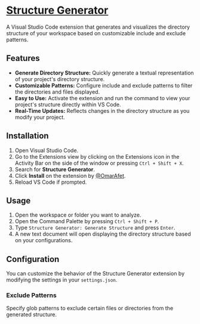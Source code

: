 # [**Structure Generator**](https://marketplace.visualstudio.com/items?itemName=OmarAfet.structure-generator)

A Visual Studio Code extension that generates and visualizes the directory structure of your workspace based on customizable include and exclude patterns.

## Features

- **Generate Directory Structure:** Quickly generate a textual representation of your project's directory structure.
- **Customizable Patterns:** Configure include and exclude patterns to filter the directories and files displayed.
- **Easy to Use:** Activate the extension and run the command to view your project's structure directly within VS Code.
- **Real-Time Updates:** Reflects changes in the directory structure as you modify your project.

## Installation

1. Open Visual Studio Code.
2. Go to the Extensions view by clicking on the Extensions icon in the Activity Bar on the side of the window or pressing `Ctrl + Shift + X`.
3. Search for **Structure Generator**.
4. Click **Install** on the extension by [@OmarAfet](https://github.com/OmarAfet).
5. Reload VS Code if prompted.

## Usage

1. Open the workspace or folder you want to analyze.
2. Open the Command Palette by pressing `Ctrl + Shift + P`.
3. Type `Structure Generator: Generate Structure` and press `Enter`.
4. A new text document will open displaying the directory structure based on your configurations.

## Configuration

You can customize the behavior of the Structure Generator extension by modifying the settings in your `settings.json`.

### Exclude Patterns

Specify glob patterns to exclude certain files or directories from the generated structure.
